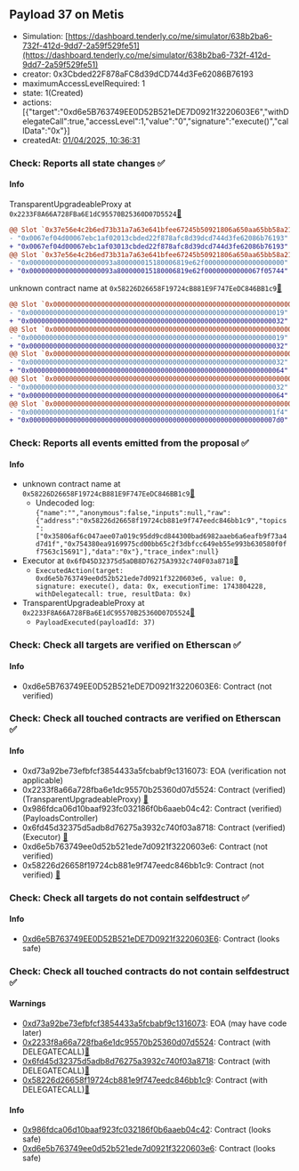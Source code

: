 ## Payload 37 on Metis

- Simulation: [https://dashboard.tenderly.co/me/simulator/638b2ba6-732f-412d-9dd7-2a59f529fe51](https://dashboard.tenderly.co/me/simulator/638b2ba6-732f-412d-9dd7-2a59f529fe51)
- creator: 0x3Cbded22F878aFC8d39dCD744d3Fe62086B76193
- maximumAccessLevelRequired: 1
- state: 1(Created)
- actions: [{"target":"0xd6e5B763749EE0D52B521eDE7D0921f3220603E6","withDelegateCall":true,"accessLevel":1,"value":"0","signature":"execute()","callData":"0x"}]
- createdAt: [01/04/2025, 10:36:31](https://explorer.metis.io/tx/0x66a25ff6d024b0c01c47b4c91ac5e3dfed322cbf88657df6e15860a65b970e80)

### Check: Reports all state changes :white_check_mark:

#### Info


TransparentUpgradeableProxy at `0x2233F8A66A728FBa6E1dC95570B25360D07D5524`[:ghost:](https://github.com/bgd-labs/aave-address-book "GovernanceV3Metis.PAYLOADS_CONTROLLER")
```diff
@@ Slot `0x37e56e4c2b6ed73b31a7a63e641bfee67245b50921806a650aa65bb58a213ba7` @@
- "0x0067ef04d00067ebc1af02013cbded22f878afc8d39dcd744d3fe62086b76193"
+ "0x0067ef04d00067ebc1af03013cbded22f878afc8d39dcd744d3fe62086b76193"
@@ Slot `0x37e56e4c2b6ed73b31a7a63e641bfee67245b50921806a650aa65bb58a213ba8` @@
- "0x000000000000000000093a800000015180006819e62f00000000000000000000"
+ "0x000000000000000000093a800000015180006819e62f00000000000067f05744"
```

unknown contract name at `0x58226D26658F19724cB881E9F747EeDC846BB1c9`[:ghost:](https://github.com/bgd-labs/aave-address-book "AaveV3Metis.RISK_STEWARD")
```diff
@@ Slot `0x0000000000000000000000000000000000000000000000000000000000000002` @@
- "0x0000000000000000000000000000000000000000000000000000000000000019"
+ "0x0000000000000000000000000000000000000000000000000000000000000032"
@@ Slot `0x0000000000000000000000000000000000000000000000000000000000000004` @@
- "0x0000000000000000000000000000000000000000000000000000000000000019"
+ "0x0000000000000000000000000000000000000000000000000000000000000032"
@@ Slot `0x000000000000000000000000000000000000000000000000000000000000000e` @@
- "0x0000000000000000000000000000000000000000000000000000000000000032"
+ "0x0000000000000000000000000000000000000000000000000000000000000064"
@@ Slot `0x0000000000000000000000000000000000000000000000000000000000000010` @@
- "0x0000000000000000000000000000000000000000000000000000000000000032"
+ "0x0000000000000000000000000000000000000000000000000000000000000064"
@@ Slot `0x0000000000000000000000000000000000000000000000000000000000000012` @@
- "0x00000000000000000000000000000000000000000000000000000000000001f4"
+ "0x00000000000000000000000000000000000000000000000000000000000007d0"
```


### Check: Reports all events emitted from the proposal :white_check_mark:

#### Info

- unknown contract name at `0x58226D26658F19724cB881E9F747EeDC846BB1c9`[:ghost:](https://github.com/bgd-labs/aave-address-book "AaveV3Metis.RISK_STEWARD")
  - Undecoded log: `{"name":"","anonymous":false,"inputs":null,"raw":{"address":"0x58226d26658f19724cb881e9f747eedc846bb1c9","topics":["0x35806af6c047aee07a019c95dd9cd844300bad6982aaeb6a6eafb9f73a4d7d1f","0x754380ea9169975cd00bb65c2f3dbfcc649eb55e993b630580f0ff7563c15691"],"data":"0x"},"trace_index":null}`
- Executor at `0x6fD45D32375d5aDB8D76275A3932c740F03a8718`[:ghost:](https://github.com/bgd-labs/aave-address-book "AaveV3Metis.ACL_ADMIN, GovernanceV3Metis.EXECUTOR_LVL_1")
  - `ExecutedAction(target: 0xd6e5b763749ee0d52b521ede7d0921f3220603e6, value: 0, signature: execute(), data: 0x, executionTime: 1743804228, withDelegatecall: true, resultData: 0x)`
- TransparentUpgradeableProxy at `0x2233F8A66A728FBa6E1dC95570B25360D07D5524`[:ghost:](https://github.com/bgd-labs/aave-address-book "GovernanceV3Metis.PAYLOADS_CONTROLLER")
  - `PayloadExecuted(payloadId: 37)`

### Check: Check all targets are verified on Etherscan :white_check_mark:

#### Info

- 0xd6e5B763749EE0D52B521eDE7D0921f3220603E6: Contract (not verified) 

### Check: Check all touched contracts are verified on Etherscan :white_check_mark:

#### Info

- 0xd73a92be73efbfcf3854433a5fcbabf9c1316073: EOA (verification not applicable)
- 0x2233f8a66a728fba6e1dc95570b25360d07d5524: Contract (verified) (TransparentUpgradeableProxy) [:ghost:](https://github.com/bgd-labs/aave-address-book "GovernanceV3Metis.PAYLOADS_CONTROLLER")
- 0x986fdca06d10baaf923fc032186f0b6aaeb04c42: Contract (verified) (PayloadsController) 
- 0x6fd45d32375d5adb8d76275a3932c740f03a8718: Contract (verified) (Executor) [:ghost:](https://github.com/bgd-labs/aave-address-book "AaveV3Metis.ACL_ADMIN, GovernanceV3Metis.EXECUTOR_LVL_1")
- 0xd6e5b763749ee0d52b521ede7d0921f3220603e6: Contract (not verified) 
- 0x58226d26658f19724cb881e9f747eedc846bb1c9: Contract (not verified) [:ghost:](https://github.com/bgd-labs/aave-address-book "AaveV3Metis.RISK_STEWARD")

### Check: Check all targets do not contain selfdestruct :white_check_mark:

#### Info

- [0xd6e5B763749EE0D52B521eDE7D0921f3220603E6](https://explorer.metis.io/address/0xd6e5B763749EE0D52B521eDE7D0921f3220603E6): Contract (looks safe)

### Check: Check all touched contracts do not contain selfdestruct :white_check_mark:

#### Warnings

- [0xd73a92be73efbfcf3854433a5fcbabf9c1316073](https://explorer.metis.io/address/0xd73a92be73efbfcf3854433a5fcbabf9c1316073): EOA (may have code later)
- [0x2233f8a66a728fba6e1dc95570b25360d07d5524](https://explorer.metis.io/address/0x2233f8a66a728fba6e1dc95570b25360d07d5524): Contract (with DELEGATECALL)[:ghost:](https://github.com/bgd-labs/aave-address-book "GovernanceV3Metis.PAYLOADS_CONTROLLER")
- [0x6fd45d32375d5adb8d76275a3932c740f03a8718](https://explorer.metis.io/address/0x6fd45d32375d5adb8d76275a3932c740f03a8718): Contract (with DELEGATECALL)[:ghost:](https://github.com/bgd-labs/aave-address-book "AaveV3Metis.ACL_ADMIN, GovernanceV3Metis.EXECUTOR_LVL_1")
- [0x58226d26658f19724cb881e9f747eedc846bb1c9](https://explorer.metis.io/address/0x58226d26658f19724cb881e9f747eedc846bb1c9): Contract (with DELEGATECALL)[:ghost:](https://github.com/bgd-labs/aave-address-book "AaveV3Metis.RISK_STEWARD")

#### Info

- [0x986fdca06d10baaf923fc032186f0b6aaeb04c42](https://explorer.metis.io/address/0x986fdca06d10baaf923fc032186f0b6aaeb04c42): Contract (looks safe)
- [0xd6e5b763749ee0d52b521ede7d0921f3220603e6](https://explorer.metis.io/address/0xd6e5b763749ee0d52b521ede7d0921f3220603e6): Contract (looks safe)


